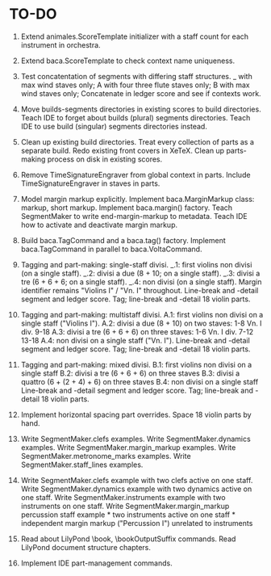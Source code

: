 TO-DO
=====

1.  Extend animales.ScoreTemplate initializer with a staff count 
    for each instrument in orchestra.

2.  Extend baca.ScoreTemplate to check context name uniqueness.

3.  Test concatentation of segments with differing staff structures.
    _ with max wind staves only;
    A with four three flute staves only;
    B with max wind staves only;
    Concatenate in ledger score and see if contexts work.

4.  Move builds-segments directories in existing scores to build directories.
    Teach IDE to forget about builds (plural) segments directories.
    Teach IDE to use build (singular) segments directories instead.

5.  Clean up existing build directories.
    Treat every collection of parts as a separate build.
    Redo existing front covers in XeTeX.
    Clean up parts-making process on disk in existing scores.
    
6.  Remove TimeSignatureEngraver from global context in parts.
    Include TimeSignatureEngraver in staves in parts.

7.  Model margin markup explicitly.
    Implement baca.MarginMarkup class: markup, short markup.
    Implement baca.margin() factory.
    Teach SegmentMaker to write end-margin-markup to metadata.
    Teach IDE how to activate and deactivate margin markup.

8.  Build baca.TagCommand and a baca.tag() factory.
    Implement baca.TagCommand in parallel to baca.VoltaCommand.

9.  Tagging and part-making: single-staff divisi.
    _.1: first violins non divisi (on a single staff).
    _.2: divisi a due (8 + 10; on a single staff).
    _.3: divisi a tre (6 + 6 + 6; on a single staff).
    _.4: non divisi (on a single staff).
    Margin identifier remains "Violins I" / "Vn. I" throughout.
    Line-break and -detail segment and ledger score.
    Tag; line-break and -detail 18 violin parts.

10. Tagging and part-making: multistaff divisi.
    A.1: first violins non divisi on a single staff ("Violins I").
    A.2: divisi a due (8 + 10) on two staves:
                    1-8
        Vn. I div.
                    9-18
    A.3: divisi a tre (6 + 6 + 6) on three staves:
                    1-6
        Vn. I div.  7-12
                    13-18
    A.4: non divisi on a single staff ("Vn. I").
    Line-break and -detail segment and ledger score.
    Tag; line-break and -detail 18 violin parts.

11. Tagging and part-making: mixed divisi.
    B.1: first violins non divisi on a single staff
    B.2: divisi a tre (6 + 6 + 6) on three staves
    B.3: divisi a quattro (6 + (2 + 4) + 6) on three staves
    B.4: non divisi on a single staff
    Line-break and -detail segment and ledger score.
    Tag; line-break and -detail 18 violin parts.

12. Implement horizontal spacing part overrides.
    Space 18 violin parts by hand.

13. Write SegmentMaker.clefs examples.
    Write SegmentMaker.dynamics examples.
    Write SegmentMaker.margin_markup examples.
    Write SegmentMaker.metronome_marks examples.
    Write SegmentMaker.staff_lines examples.

14. Write SegmentMaker.clefs example with two clefs active on one staff.
    Write SegmentMaker.dynamics example with two dynamics active on one staff.
    Write SegmentMaker.instruments example with two instruments on one staff.
    Write SegmentMaker.margin_markup percussion staff example
        * two instruments active on one staff
        * independent margin markup ("Percussion I") unrelated to instruments

15. Read about LilyPond \book, \bookOutputSuffix commands.
    Read LilyPond document structure chapters.

16. Implement IDE part-management commands.
